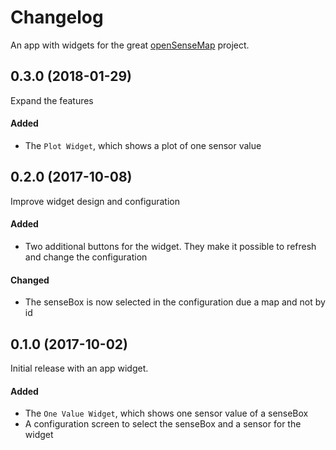 # Changelog
An app with widgets for the great [openSenseMap](https://opensensemap.org) project.

## 0.3.0 (2018-01-29)
Expand the features

#### Added
- The `Plot Widget`, which shows a plot of one sensor value


## 0.2.0 (2017-10-08)
Improve widget design and configuration

#### Added
- Two additional buttons for the widget. They make it possible to refresh and change the configuration

#### Changed
- The senseBox is now selected in the configuration due a map and not by id 


## 0.1.0 (2017-10-02)
Initial release with an app widget.

#### Added
- The `One Value Widget`, which shows one sensor value of a senseBox
- A configuration screen to select the senseBox and a sensor for the widget

